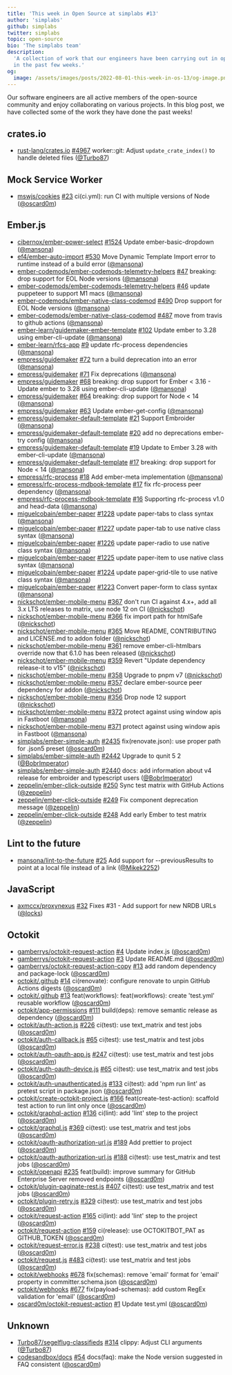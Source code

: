 ```yaml
---
title: 'This week in Open Source at simplabs #13'
author: 'simplabs'
github: simplabs
twitter: simplabs
topic: open-source
bio: 'The simplabs team'
description:
  'A collection of work that our engineers have been carrying out in open-source
  in the past few weeks.'
og:
  image: /assets/images/posts/2022-08-01-this-week-in-os-13/og-image.png
---
```


Our software engineers are all active members of the open-source community and
enjoy collaborating on various projects. In this blog post, we have collected
some of the work they have done the past weeks!

<!--break-->

## crates.io

- [rust-lang/crates.io]
  [#4967](https://github.com/rust-lang/crates.io/pull/4967) worker::git: Adjust
  `update_crate_index()` to handle deleted files ([@Turbo87])

## Mock Service Worker

- [mswjs/cookies] [#23](https://github.com/mswjs/cookies/pull/23) ci(ci.yml):
  run CI with multiple versions of Node ([@oscard0m])

## Ember.js

- [cibernox/ember-power-select]
  [#1524](https://github.com/cibernox/ember-power-select/pull/1524) Update
  ember-basic-dropdown ([@mansona])
- [ef4/ember-auto-import]
  [#530](https://github.com/ef4/ember-auto-import/pull/530) Move Dynamic
  Template Import error to runtime instead of a build error ([@mansona])
- [ember-codemods/ember-codemods-telemetry-helpers]
  [#47](https://github.com/ember-codemods/ember-codemods-telemetry-helpers/pull/47)
  breaking: drop support for EOL Node versions ([@mansona])
- [ember-codemods/ember-codemods-telemetry-helpers]
  [#46](https://github.com/ember-codemods/ember-codemods-telemetry-helpers/pull/46)
  update puppeteer to support M1 macs ([@mansona])
- [ember-codemods/ember-native-class-codemod]
  [#490](https://github.com/ember-codemods/ember-native-class-codemod/pull/490)
  Drop support for EOL Node versions ([@mansona])
- [ember-codemods/ember-native-class-codemod]
  [#487](https://github.com/ember-codemods/ember-native-class-codemod/pull/487)
  move from travis to github actions ([@mansona])
- [ember-learn/guidemaker-ember-template]
  [#102](https://github.com/ember-learn/guidemaker-ember-template/pull/102)
  Update ember to 3.28 using ember-cli-update ([@mansona])
- [ember-learn/rfcs-app] [#9](https://github.com/ember-learn/rfcs-app/pull/9)
  update rfc-process dependencies ([@mansona])
- [empress/guidemaker] [#72](https://github.com/empress/guidemaker/pull/72) turn
  a build deprecation into an error ([@mansona])
- [empress/guidemaker] [#71](https://github.com/empress/guidemaker/pull/71) Fix
  deprecations ([@mansona])
- [empress/guidemaker] [#68](https://github.com/empress/guidemaker/pull/68)
  breaking: drop support for Ember < 3.16 - Update ember to 3.28 using
  ember-cli-update ([@mansona])
- [empress/guidemaker] [#64](https://github.com/empress/guidemaker/pull/64)
  breaking: drop support for Node < 14 ([@mansona])
- [empress/guidemaker] [#63](https://github.com/empress/guidemaker/pull/63)
  Update ember-get-config ([@mansona])
- [empress/guidemaker-default-template]
  [#21](https://github.com/empress/guidemaker-default-template/pull/21) Support
  Embroider ([@mansona])
- [empress/guidemaker-default-template]
  [#20](https://github.com/empress/guidemaker-default-template/pull/20) add no
  deprecations ember-try config ([@mansona])
- [empress/guidemaker-default-template]
  [#19](https://github.com/empress/guidemaker-default-template/pull/19) Update
  to Ember 3.28 with ember-cli-update ([@mansona])
- [empress/guidemaker-default-template]
  [#17](https://github.com/empress/guidemaker-default-template/pull/17)
  breaking: drop support for Node < 14 ([@mansona])
- [empress/rfc-process] [#18](https://github.com/empress/rfc-process/pull/18)
  Add ember-meta implementation ([@mansona])
- [empress/rfc-process-mdbook-template]
  [#17](https://github.com/empress/rfc-process-mdbook-template/pull/17) fix
  rfc-process peer dependency ([@mansona])
- [empress/rfc-process-mdbook-template]
  [#16](https://github.com/empress/rfc-process-mdbook-template/pull/16)
  Supporting rfc-process v1.0 and head-data ([@mansona])
- [miguelcobain/ember-paper]
  [#1228](https://github.com/miguelcobain/ember-paper/pull/1228) update
  paper-tabs to class syntax ([@mansona])
- [miguelcobain/ember-paper]
  [#1227](https://github.com/miguelcobain/ember-paper/pull/1227) update
  paper-tab to use native class syntax ([@mansona])
- [miguelcobain/ember-paper]
  [#1226](https://github.com/miguelcobain/ember-paper/pull/1226) update
  paper-radio to use native class syntax ([@mansona])
- [miguelcobain/ember-paper]
  [#1225](https://github.com/miguelcobain/ember-paper/pull/1225) update
  paper-item to use native class syntax ([@mansona])
- [miguelcobain/ember-paper]
  [#1224](https://github.com/miguelcobain/ember-paper/pull/1224) update
  paper-grid-tile to use native class syntax ([@mansona])
- [miguelcobain/ember-paper]
  [#1223](https://github.com/miguelcobain/ember-paper/pull/1223) Convert
  paper-form to class syntax ([@mansona])
- [nickschot/ember-mobile-menu]
  [#367](https://github.com/nickschot/ember-mobile-menu/pull/367) don't run CI
  against 4.x+, add all 3.x LTS releases to matrix, use node 12 on CI
  ([@nickschot])
- [nickschot/ember-mobile-menu]
  [#366](https://github.com/nickschot/ember-mobile-menu/pull/366) fix import
  path for htmlSafe ([@nickschot])
- [nickschot/ember-mobile-menu]
  [#365](https://github.com/nickschot/ember-mobile-menu/pull/365) Move README,
  CONTRIBUTING and LICENSE.md to addon folder ([@nickschot])
- [nickschot/ember-mobile-menu]
  [#361](https://github.com/nickschot/ember-mobile-menu/pull/361) remove
  ember-cli-htmlbars override now that 6.1.0 has been released ([@nickschot])
- [nickschot/ember-mobile-menu]
  [#359](https://github.com/nickschot/ember-mobile-menu/pull/359) Revert "Update
  dependency release-it to v15" ([@nickschot])
- [nickschot/ember-mobile-menu]
  [#358](https://github.com/nickschot/ember-mobile-menu/pull/358) Upgrade to
  pnpm v7 ([@nickschot])
- [nickschot/ember-mobile-menu]
  [#357](https://github.com/nickschot/ember-mobile-menu/pull/357) declare
  ember-source peer dependency for addon ([@nickschot])
- [nickschot/ember-mobile-menu]
  [#356](https://github.com/nickschot/ember-mobile-menu/pull/356) Drop node 12
  support ([@nickschot])
- [nickschot/ember-mobile-menu]
  [#372](https://github.com/nickschot/ember-mobile-menu/pull/372) protect
  against using window apis in Fastboot ([@mansona])
- [nickschot/ember-mobile-menu]
  [#371](https://github.com/nickschot/ember-mobile-menu/pull/371) protect
  against using window apis in Fastboot ([@mansona])
- [simplabs/ember-simple-auth]
  [#2435](https://github.com/simplabs/ember-simple-auth/pull/2435)
  fix(renovate.json): use proper path for .json5 preset ([@oscard0m])
- [simplabs/ember-simple-auth]
  [#2442](https://github.com/simplabs/ember-simple-auth/pull/2442) Upgrade to
  qunit 5 2 ([@BobrImperator])
- [simplabs/ember-simple-auth]
  [#2440](https://github.com/simplabs/ember-simple-auth/pull/2440) docs: add
  information about v4 release for embroider and typescript users
  ([@BobrImperator])
- [zeppelin/ember-click-outside]
  [#250](https://github.com/zeppelin/ember-click-outside/pull/250) Sync test
  matrix with GitHub Actions ([@zeppelin])
- [zeppelin/ember-click-outside]
  [#249](https://github.com/zeppelin/ember-click-outside/pull/249) Fix component
  deprecation message ([@zeppelin])
- [zeppelin/ember-click-outside]
  [#248](https://github.com/zeppelin/ember-click-outside/pull/248) Add early
  Ember to test matrix ([@zeppelin])

## Lint to the future

- [mansona/lint-to-the-future]
  [#25](https://github.com/mansona/lint-to-the-future/pull/25) Add support for
  --previousResults to point at a local file instead of a link ([@Mikek2252])

## JavaScript

- [axmccx/proxynexus] [#32](https://github.com/axmccx/proxynexus/pull/32) Fixes
  #31 - Add support for new NRDB URLs ([@locks])

## Octokit

- [gamberrys/octokit-request-action]
  [#4](https://github.com/gamberrys/octokit-request-action/pull/4) Update
  index.js ([@oscard0m])
- [gamberrys/octokit-request-action]
  [#3](https://github.com/gamberrys/octokit-request-action/pull/3) Update
  README.md ([@oscard0m])
- [gamberrys/octokit-request-action-copy]
  [#13](https://github.com/gamberrys/octokit-request-action-copy/pull/13) add
  random dependency and package-lock ([@oscard0m])
- [octokit/.github] [#14](https://github.com/octokit/.github/pull/14)
  ci(renovate): configure renovate to unpin GitHub Actions digests ([@oscard0m])
- [octokit/.github] [#13](https://github.com/octokit/.github/pull/13)
  feat(workflows): feat(workflows): create 'test.yml' reusable workflow
  ([@oscard0m])
- [octokit/app-permissions]
  [#111](https://github.com/octokit/app-permissions/pull/111) build(deps):
  remove semantic release as dependency ([@oscard0m])
- [octokit/auth-action.js]
  [#226](https://github.com/octokit/auth-action.js/pull/226) ci(test): use
  text_matrix and test jobs ([@oscard0m])
- [octokit/auth-callback.js]
  [#65](https://github.com/octokit/auth-callback.js/pull/65) ci(test): use
  test_matrix and test jobs ([@oscard0m])
- [octokit/auth-oauth-app.js]
  [#247](https://github.com/octokit/auth-oauth-app.js/pull/247) ci(test): use
  test_matrix and test jobs ([@oscard0m])
- [octokit/auth-oauth-device.js]
  [#65](https://github.com/octokit/auth-oauth-device.js/pull/65) ci(test): use
  test_matrix and test jobs ([@oscard0m])
- [octokit/auth-unauthenticated.js]
  [#133](https://github.com/octokit/auth-unauthenticated.js/pull/133) ci(test):
  add 'npm run lint' as pretest script in package.json ([@oscard0m])
- [octokit/create-octokit-project.js]
  [#166](https://github.com/octokit/create-octokit-project.js/pull/166)
  feat(create-test-action): scaffold test action to run lint only once
  ([@oscard0m])
- [octokit/graphql-action]
  [#136](https://github.com/octokit/graphql-action/pull/136) ci(lint): add
  'lint' step to the project ([@oscard0m])
- [octokit/graphql.js] [#369](https://github.com/octokit/graphql.js/pull/369)
  ci(test): use test_matrix and test jobs ([@oscard0m])
- [octokit/oauth-authorization-url.js]
  [#189](https://github.com/octokit/oauth-authorization-url.js/pull/189) Add
  prettier to project ([@oscard0m])
- [octokit/oauth-authorization-url.js]
  [#188](https://github.com/octokit/oauth-authorization-url.js/pull/188)
  ci(test): use test_matrix and test jobs ([@oscard0m])
- [octokit/openapi] [#235](https://github.com/octokit/openapi/pull/235)
  feat(build): improve summary for GitHub Enterprise Server removed endpoints
  ([@oscard0m])
- [octokit/plugin-paginate-rest.js]
  [#407](https://github.com/octokit/plugin-paginate-rest.js/pull/407) ci(test):
  use test_matrix and test jobs ([@oscard0m])
- [octokit/plugin-retry.js]
  [#329](https://github.com/octokit/plugin-retry.js/pull/329) ci(test): use
  test_matrix and test jobs ([@oscard0m])
- [octokit/request-action]
  [#165](https://github.com/octokit/request-action/pull/165) ci(lint): add
  'lint' step to the project ([@oscard0m])
- [octokit/request-action]
  [#159](https://github.com/octokit/request-action/pull/159) ci(release): use
  OCTOKITBOT_PAT as GITHUB_TOKEN ([@oscard0m])
- [octokit/request-error.js]
  [#238](https://github.com/octokit/request-error.js/pull/238) ci(test): use
  test_matrix and test jobs ([@oscard0m])
- [octokit/request.js] [#483](https://github.com/octokit/request.js/pull/483)
  ci(test): use test_matrix and test jobs ([@oscard0m])
- [octokit/webhooks] [#678](https://github.com/octokit/webhooks/pull/678)
  fix(schemas): remove 'email' format for 'email' property in
  committer.schema.json ([@oscard0m])
- [octokit/webhooks] [#677](https://github.com/octokit/webhooks/pull/677)
  fix(payload-schemas): add custom RegEx validation for 'email' ([@oscard0m])
- [oscard0m/octokit-request-action]
  [#1](https://github.com/oscard0m/octokit-request-action/pull/1) Update
  test.yml ([@oscard0m])

## Unknown

- [Turbo87/segelflug-classifieds]
  [#314](https://github.com/Turbo87/segelflug-classifieds/pull/314) clippy:
  Adjust CLI arguments ([@Turbo87])
- [codesandbox/docs] [#54](https://github.com/codesandbox/docs/pull/54)
  docs(faq): make the Node version suggested in FAQ consistent ([@oscard0m])

[@bobrimperator]: https://github.com/BobrImperator
[@mikek2252]: https://github.com/Mikek2252
[@turbo87]: https://github.com/Turbo87
[@locks]: https://github.com/locks
[@mansona]: https://github.com/mansona
[@marcoow]: https://github.com/marcoow
[@nickschot]: https://github.com/nickschot
[@oscard0m]: https://github.com/oscard0m
[@zeppelin]: https://github.com/zeppelin
[turbo87/segelflug-classifieds]:
  https://github.com/Turbo87/segelflug-classifieds
[axmccx/proxynexus]: https://github.com/axmccx/proxynexus
[cibernox/ember-power-select]: https://github.com/cibernox/ember-power-select
[codesandbox/docs]: https://github.com/codesandbox/docs
[ef4/ember-auto-import]: https://github.com/ef4/ember-auto-import
[ember-codemods/ember-codemods-telemetry-helpers]:
  https://github.com/ember-codemods/ember-codemods-telemetry-helpers
[ember-codemods/ember-native-class-codemod]:
  https://github.com/ember-codemods/ember-native-class-codemod
[ember-learn/guidemaker-ember-template]:
  https://github.com/ember-learn/guidemaker-ember-template
[ember-learn/rfcs-app]: https://github.com/ember-learn/rfcs-app
[empress/guidemaker-default-template]:
  https://github.com/empress/guidemaker-default-template
[empress/guidemaker]: https://github.com/empress/guidemaker
[empress/rfc-process-mdbook-template]:
  https://github.com/empress/rfc-process-mdbook-template
[empress/rfc-process]: https://github.com/empress/rfc-process
[gamberrys/octokit-request-action-copy]:
  https://github.com/gamberrys/octokit-request-action-copy
[gamberrys/octokit-request-action]:
  https://github.com/gamberrys/octokit-request-action
[mansona/lint-to-the-future]: https://github.com/mansona/lint-to-the-future
[marcoow/chat-server]: https://github.com/marcoow/chat-server
[miguelcobain/ember-paper]: https://github.com/miguelcobain/ember-paper
[mswjs/cookies]: https://github.com/mswjs/cookies
[nickschot/ember-mobile-menu]: https://github.com/nickschot/ember-mobile-menu
[octokit/.github]: https://github.com/octokit/.github
[octokit/app-permissions]: https://github.com/octokit/app-permissions
[octokit/auth-action.js]: https://github.com/octokit/auth-action.js
[octokit/auth-callback.js]: https://github.com/octokit/auth-callback.js
[octokit/auth-oauth-app.js]: https://github.com/octokit/auth-oauth-app.js
[octokit/auth-oauth-device.js]: https://github.com/octokit/auth-oauth-device.js
[octokit/auth-unauthenticated.js]:
  https://github.com/octokit/auth-unauthenticated.js
[octokit/create-octokit-project.js]:
  https://github.com/octokit/create-octokit-project.js
[octokit/graphql-action]: https://github.com/octokit/graphql-action
[octokit/graphql.js]: https://github.com/octokit/graphql.js
[octokit/oauth-authorization-url.js]:
  https://github.com/octokit/oauth-authorization-url.js
[octokit/openapi]: https://github.com/octokit/openapi
[octokit/plugin-paginate-rest.js]:
  https://github.com/octokit/plugin-paginate-rest.js
[octokit/plugin-retry.js]: https://github.com/octokit/plugin-retry.js
[octokit/request-action]: https://github.com/octokit/request-action
[octokit/request-error.js]: https://github.com/octokit/request-error.js
[octokit/request.js]: https://github.com/octokit/request.js
[octokit/webhooks]: https://github.com/octokit/webhooks
[oscard0m/octokit-request-action]:
  https://github.com/oscard0m/octokit-request-action
[rust-lang/crates.io]: https://github.com/rust-lang/crates.io
[simplabs/ember-simple-auth]: https://github.com/simplabs/ember-simple-auth
[zeppelin/ember-click-outside]: https://github.com/zeppelin/ember-click-outside

